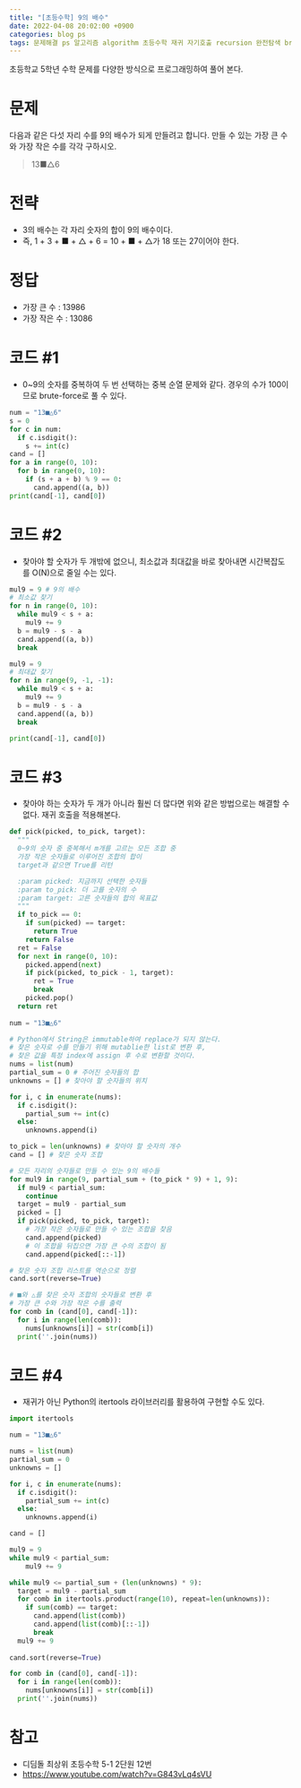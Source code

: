 ```yaml
---
title: "[초등수학] 9의 배수"
date: 2022-04-08 20:02:00 +0900
categories: blog ps
tags: 문제해결 ps 알고리즘 algorithm 초등수학 재귀 자기호출 recursion 완전탐색 brute-force
---
```


초등학교 5학년 수학 문제를 다양한 방식으로 프로그래밍하여 풀어 본다.

# 문제
다음과 같은 다섯 자리 수를 9의 배수가 되게 만들려고 합니다. 만들 수 있는 가장 큰 수와 가장 작은 수를 각각 구하시오.
  > 13■△6

# 전략
* 3의 배수는 각 자리 숫자의 합이 9의 배수이다.
* 즉, 1 + 3 + ■ + △ + 6 = 10 + ■ + △가 18 또는 27이어야 한다.

# 정답
* 가장 큰 수 : 13986
* 가장 작은 수 : 13086

# 코드 #1  
* 0~9의 숫자를 중복하여 두 번 선택하는 중복 순열 문제와 같다. 경우의 수가 100이므로 brute-force로 풀 수 있다.
```python
num = "13■△6"
s = 0
for c in num:
  if c.isdigit():
    s += int(c)
cand = []
for a in range(0, 10):
  for b in range(0, 10):
    if (s + a + b) % 9 == 0:
      cand.append((a, b))
print(cand[-1], cand[0])
```

# 코드 #2
* 찾아야 할 숫자가 두 개밖에 없으니, 최소값과 최대값을 바로 찾아내면 시간복잡도를 O(N)으로 줄일 수는 있다.
```python
mul9 = 9 # 9의 배수
# 최소값 찾기
for n in range(0, 10):
  while mul9 < s + a:
    mul9 += 9
  b = mul9 - s - a
  cand.append((a, b))
  break

mul9 = 9
# 최대값 찾기
for n in range(9, -1, -1):
  while mul9 < s + a:
    mul9 += 9
  b = mul9 - s - a
  cand.append((a, b))
  break

print(cand[-1], cand[0])
```

# 코드 #3
* 찾아야 하는 숫자가 두 개가 아니라 훨씬 더 많다면 위와 같은 방법으로는 해결할 수 없다. 재귀 호출을 적용해본다.
```python
def pick(picked, to_pick, target):
  """ 
  0~9의 숫자 중 중복해서 m개를 고르는 모든 조합 중
  가장 작은 숫자들로 이루어진 조합의 합이 
  target과 같으면 True를 리턴

  :param picked: 지금까지 선택한 숫자들
  :param to_pick: 더 고를 숫자의 수
  :param target: 고른 숫자들의 합의 목표값
  """
  if to_pick == 0:
    if sum(picked) == target:
      return True
    return False
  ret = False
  for next in range(0, 10):
    picked.append(next)
    if pick(picked, to_pick - 1, target):
      ret = True
      break
    picked.pop()
  return ret
  
num = "13■△6"

# Python에서 String은 immutable하여 replace가 되지 않는다.
# 찾은 숫자로 수를 만들기 위해 mutablie한 list로 변환 후,
# 찾은 값을 특정 index에 assign 후 수로 변환할 것이다.
nums = list(num)
partial_sum = 0 # 주어진 숫자들의 합
unknowns = [] # 찾아야 할 숫자들의 위치

for i, c in enumerate(nums):
  if c.isdigit():
    partial_sum += int(c)
  else:
    unknowns.append(i)

to_pick = len(unknowns) # 찾아야 할 숫자의 개수
cand = [] # 찾은 숫자 조합

# 모든 자리의 숫자들로 만들 수 있는 9의 배수들
for mul9 in range(9, partial_sum + (to_pick * 9) + 1, 9):
  if mul9 < partial_sum:
    continue
  target = mul9 - partial_sum
  picked = []
  if pick(picked, to_pick, target):
    # 가장 작은 숫자들로 만들 수 있는 조합을 찾음
    cand.append(picked)
    # 이 조합을 뒤집으면 가장 큰 수의 조합이 됨
    cand.append(picked[::-1])

# 찾은 숫자 조합 리스트를 역순으로 정렬
cand.sort(reverse=True)

# ■와 △를 찾은 숫자 조합의 숫자들로 변환 후
# 가장 큰 수와 가장 작은 수를 출력
for comb in (cand[0], cand[-1]):
  for i in range(len(comb)):
    nums[unknowns[i]] = str(comb[i])
  print(''.join(nums))
```

# 코드 #4
* 재귀가 아닌 Python의 itertools 라이브러리를 활용하여 구현할 수도 있다.
```python
import itertools

num = "13■△6"

nums = list(num)
partial_sum = 0
unknowns = []

for i, c in enumerate(nums):
  if c.isdigit():
    partial_sum += int(c)
  else:
    unknowns.append(i)

cand = []

mul9 = 9
while mul9 < partial_sum:
    mul9 += 9

while mul9 <= partial_sum + (len(unknowns) * 9):
  target = mul9 - partial_sum
  for comb in itertools.product(range(10), repeat=len(unknowns)):
    if sum(comb) == target:
      cand.append(list(comb))
      cand.append(list(comb)[::-1])
      break
  mul9 += 9
  
cand.sort(reverse=True)

for comb in (cand[0], cand[-1]):
  for i in range(len(comb)):
    nums[unknowns[i]] = str(comb[i])
  print(''.join(nums))
```

# 참고
* 디딤돌 최상위 초등수학 5-1 2단원 12번
* https://www.youtube.com/watch?v=G843vLq4sVU
